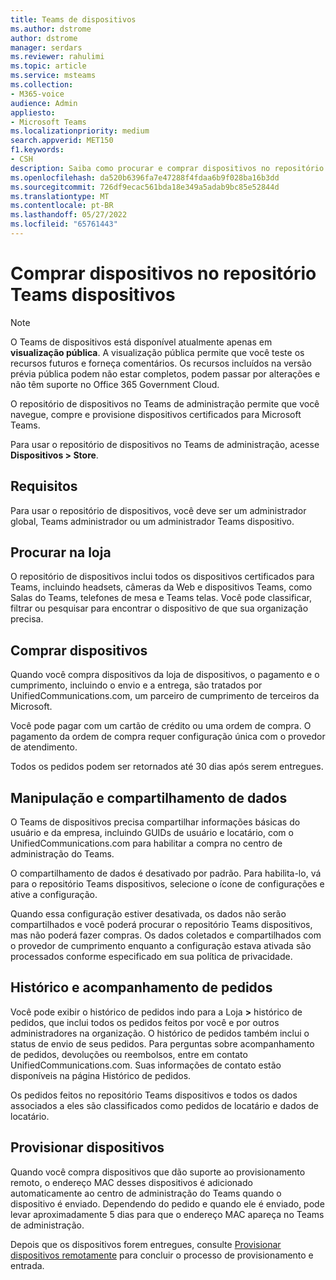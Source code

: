 ```yaml
---
title: Teams de dispositivos
ms.author: dstrome
author: dstrome
manager: serdars
ms.reviewer: rahulimi
ms.topic: article
ms.service: msteams
ms.collection:
- M365-voice
audience: Admin
appliesto:
- Microsoft Teams
ms.localizationpriority: medium
search.appverid: MET150
f1.keywords:
- CSH
description: Saiba como procurar e comprar dispositivos no repositório de dispositivos Teams centro de administração
ms.openlocfilehash: da520b6396fa7e47288f4fdaa6b9f028ba16b3dd
ms.sourcegitcommit: 726df9ecac561bda18e349a5adab9bc85e52844d
ms.translationtype: MT
ms.contentlocale: pt-BR
ms.lasthandoff: 05/27/2022
ms.locfileid: "65761443"
---
```

# <a name="purchase-devices-in-the-teams-device-store"></a>Comprar dispositivos no repositório Teams dispositivos

>[!NOTE]
>O Teams de dispositivos está disponível atualmente apenas em **visualização pública**. A visualização pública permite que você teste os recursos futuros e forneça comentários. Os recursos incluídos na versão prévia pública podem não estar completos, podem passar por alterações e não têm suporte no Office 365 Government Cloud.

O repositório de dispositivos no Teams de administração permite que você navegue, compre e provisione dispositivos certificados para Microsoft Teams.  

 Para usar o repositório de dispositivos no Teams de administração, acesse **Dispositivos > Store**.

## <a name="requirements"></a>Requisitos

Para usar o repositório de dispositivos, você deve ser um administrador global, Teams administrador ou um administrador Teams dispositivo.

## <a name="browse-the-store"></a>Procurar na loja

O repositório de dispositivos inclui todos os dispositivos certificados para Teams, incluindo headsets, câmeras da Web e dispositivos Teams, como Salas do Teams, telefones de mesa e Teams telas. Você pode classificar, filtrar ou pesquisar para encontrar o dispositivo de que sua organização precisa.

## <a name="purchase-devices"></a>Comprar dispositivos

Quando você compra dispositivos da loja de dispositivos, o pagamento e o cumprimento, incluindo o envio e a entrega, são tratados por UnifiedCommunications.com, um parceiro de cumprimento de terceiros da Microsoft.  

Você pode pagar com um cartão de crédito ou uma ordem de compra. O pagamento da ordem de compra requer configuração única com o provedor de atendimento.

Todos os pedidos podem ser retornados até 30 dias após serem entregues.

## <a name="data-handling-and-sharing"></a>Manipulação e compartilhamento de dados

O Teams de dispositivos precisa compartilhar informações básicas do usuário e da empresa, incluindo GUIDs de usuário e locatário, com o UnifiedCommunications.com para habilitar a compra no centro de administração do Teams.

O compartilhamento de dados é desativado por padrão. Para habilita-lo, vá para o repositório Teams dispositivos, selecione o ícone de configurações e ative a configuração.  

Quando essa configuração estiver desativada, os dados não serão compartilhados e você poderá procurar o repositório Teams dispositivos, mas não poderá fazer compras. Os dados coletados e compartilhados com o provedor de cumprimento enquanto a configuração estava ativada são processados conforme especificado em sua política de privacidade.

## <a name="order-tracking-and-history"></a>Histórico e acompanhamento de pedidos

Você pode exibir o histórico de pedidos indo para a Loja **>** histórico de pedidos, que inclui todos os pedidos feitos por você e por outros administradores na organização. O histórico de pedidos também inclui o status de envio de seus pedidos. Para perguntas sobre acompanhamento de pedidos, devoluções ou reembolsos, entre em contato UnifiedCommunications.com. Suas informações de contato estão disponíveis na página Histórico de pedidos.

Os pedidos feitos no repositório Teams dispositivos e todos os dados associados a eles são classificados como pedidos de locatário e dados de locatário.

## <a name="provision-devices"></a>Provisionar dispositivos

Quando você compra dispositivos que dão suporte ao provisionamento remoto, o endereço MAC desses dispositivos é adicionado automaticamente ao centro de administração do Teams quando o dispositivo é enviado. Dependendo do pedido e quando ele é enviado, pode levar aproximadamente 5 dias para que o endereço MAC apareça no Teams de administração.

Depois que os dispositivos forem entregues, consulte [Provisionar dispositivos remotamente](remote-provision-remote-login.md#generate-a-verification-code) para concluir o processo de provisionamento e entrada.
